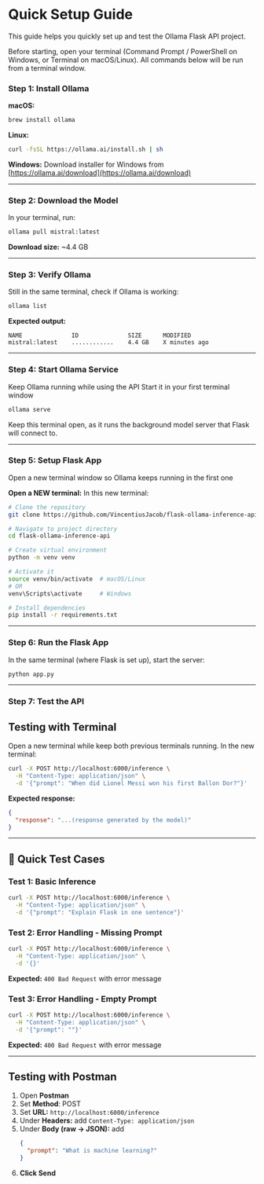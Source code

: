 # Quick Setup Guide

This guide helps you quickly set up and test the Ollama Flask API project.

Before starting, open your terminal (Command Prompt / PowerShell on Windows, or Terminal on macOS/Linux).
All commands below will be run from a terminal window.

### Step 1: Install Ollama

**macOS:**

```bash
brew install ollama
```

**Linux:**

```bash
curl -fsSL https://ollama.ai/install.sh | sh
```

**Windows:**
Download installer for Windows from [https://ollama.ai/download](https://ollama.ai/download)

---

### Step 2: Download the Model

In your terminal, run:

```bash
ollama pull mistral:latest
```

**Download size:** ~4.4 GB

---

### Step 3: Verify Ollama

Still in the same terminal, check if Ollama is working:

```bash
ollama list
```

**Expected output:**

```
NAME              ID              SIZE      MODIFIED
mistral:latest    ............    4.4 GB    X minutes ago
```

---

### Step 4: Start Ollama Service

Keep Ollama running while using the API
Start it in your first terminal window

```bash
ollama serve
```

Keep this terminal open, as it runs the background model server that Flask will connect to.

---

### Step 5: Setup Flask App

Open a new terminal window so Ollama keeps running in the first one

**Open a NEW terminal:**
In this new terminal:

```bash
# Clone the repository
git clone https://github.com/VincentiusJacob/flask-ollama-inference-api.git

# Navigate to project directory
cd flask-ollama-inference-api

# Create virtual environment
python -m venv venv

# Activate it
source venv/bin/activate  # macOS/Linux
# OR
venv\Scripts\activate     # Windows

# Install dependencies
pip install -r requirements.txt
```

---

### Step 6: Run the Flask App

In the same terminal (where Flask is set up), start the server:

```bash
python app.py
```

---

### Step 7: Test the API

## Testing with Terminal

Open a new terminal while keep both previous terminals running.
In the new terminal:


```bash
curl -X POST http://localhost:6000/inference \
  -H "Content-Type: application/json" \
  -d '{"prompt": "When did Lionel Messi won his first Ballon Dor?"}'
```

**Expected response:**

```json
{
  "response": "...(response generated by the model)"
}
```

---

## 🧪 Quick Test Cases

### Test 1: Basic Inference

```bash
curl -X POST http://localhost:6000/inference \
  -H "Content-Type: application/json" \
  -d '{"prompt": "Explain Flask in one sentence"}'
```

### Test 2: Error Handling - Missing Prompt

```bash
curl -X POST http://localhost:6000/inference \
  -H "Content-Type: application/json" \
  -d '{}'
```

**Expected:** `400 Bad Request` with error message

### Test 3: Error Handling - Empty Prompt

```bash
curl -X POST http://localhost:6000/inference \
  -H "Content-Type: application/json" \
  -d '{"prompt": ""}'
```

**Expected:** `400 Bad Request` with error message

---

## Testing with Postman

1. Open **Postman**
1. Set **Method**: POST
1. Set **URL:** `http://localhost:6000/inference`
1. Under **Headers:** add `Content-Type: application/json`
1. Under **Body (raw -> JSON):** add
   ```json
   {
     "prompt": "What is machine learning?"
   }
   ```
1. **Click Send**
